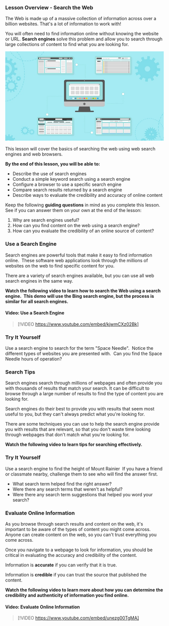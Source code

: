 ### Lesson Overview - Search the Web

The Web is made up of a massive collection of information across over a billion websites. That's a lot of information to work with!

You will often need to find information online without knowing the website or URL. **Search engines** solve this problem and allow you to search through large collections of content to find what you are looking for.

![illustration - various webpages ](../media/Search_the_Web_Illustration.jpg)

This lesson will cover the basics of searching the web using web search engines and web browsers.

**By the end of this lesson, you will be able to:**

*   Describe the use of search engines
*   Conduct a simple keyword search using a search engine
*   Configure a browser to use a specific search engine
*   Compare search results returned by a search engine
*   Describe ways to evaluate the credibility and accuracy of online content

Keep the following **guiding questions** in mind as you complete this lesson. See if you can answer them on your own at the end of the lesson:

1.  Why are search engines useful?
2.  How can you find content on the web using a search engine?
3.  How can you evaluate the credibility of an online source of content?

### Use a Search Engine

Search engines are powerful tools that make it easy to find information online.  These software web applications look through the millions of websites on the web to find specific content for you.

There are a variety of search engines available, but you can use all web search engines in the same way.

**Watch the following video to learn how to search the Web using a search engine.  This demo will use the Bing search engine, but the process is similar for all search engines.**


#### Video: Use a Search Engine
> [!VIDEO https://www.youtube.com/embed/kjwmCXz02Bk]


### Try It Yourself

Use a search engine to search for the term "Space Needle".  Notice the different types of websites you are presented with.  Can you find the Space Needle hours of operation?

### Search Tips

Search engines search through millions of webpages and often provide you with thousands of results that match your search. It can be difficult to browse through a large number of results to find the type of content you are looking for.

Search engines do their best to provide you with results that seem most useful to you, but they can't always predict what you're looking for.

There are some techniques you can use to help the search engine provide you with results that are relevant, so that you don't waste time looking through webpages that don't match what you're looking for.

**Watch the following video to learn tips for searching effectively.**

### Try It Yourself

Use a search engine to find the height of Mount Rainier  If you have a friend or classmate nearby, challenge them to see who will find the answer first.  

*   What search term helped find the right answer?  
*   Were there any search terms that weren't as helpful?  
*   Were there any search term suggestions that helped you word your search?  

### Evaluate Online Information

As you browse through search results and content on the web, it's important to be aware of the types of content you might come across. Anyone can create content on the web, so you can't trust everything you come across.

Once you navigate to a webpage to look for information, you should be critical in evaluating the accuracy and credibility of the content.

Information is **accurate** if you can verify that it is true.

Information is **credible** if you can trust the source that published the content.

**Watch the following video to learn more about how you can determine the credibility and authenticity of information you find online.**


#### Video: Evaluate Online Information
> [!VIDEO https://www.youtube.com/embed/unezg00TgMA]

